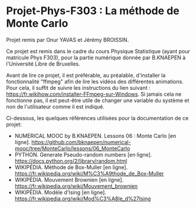 # Projet-Phys-F303 : La méthode de Monte Carlo

Projet remis par Onur YAVAS et Jérémy BROISSIN.

Ce projet est remis dans le cadre du cours Physique Statistique (ayant pour matricule Phys F303), pour la partie numérique donnée par B.KNAEPEN à l'Université Libre de Bruxelles.

Avant de lire ce projet, il est préférable, au préalable, d'installer la fonctionnalité "ffmpeg" afin de lire les vidéos des différentes animations. Pour cela, il suffit de suivre les instructions du lien suivant : https://fr.wikihow.com/installer-FFmpeg-sur-Windows. Si jamais cela ne fonctionne pas, il est peut-être utile de changer une variable du système et non de l'utilisateur comme il est indiqué.

Ci-dessous, les quelques références utilisées pour la documentation de ce projet:
- NUMERICAL MOOC by B.KNAEPEN. Lessons 06 : Monte Carlo [en ligne]. https://github.com/bknaepen/numerical-mooc/tree/MonteCarlo/lessons/06_MonteCarlo 
- PYTHON. Generate Pseudo-random numbers [en ligne]. https://docs.python.org/2/library/random.html
- WIKIPÉDIA. Méthode de Box-Muller [en ligne]. https://fr.wikipedia.org/wiki/M%C3%A9thode_de_Box-Muller
- WIKIPÉDIA. Mouvement Brownien [en ligne]. https://fr.wikipedia.org/wiki/Mouvement_brownien
- WIKIPÉDIA. Modèle d'Ising [en ligne].  https://fr.wikipedia.org/wiki/Mod%C3%A8le_d%27Ising

